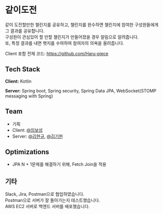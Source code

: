 # 같이도전

같이 도전할만한 챌린지를 공유하고, 챌린지를 완수하면 챌린지에 참여한 구성원들에게 그
결과를 공유합니다.  
구성원이 관심있어 할 만할 챌린지가 만들어졌을 경우 알림으로 알려줍니다.   
또, 특정 결과를 내면 뱃지를 수여하여 참여자의 의욕을 올려줍니다.

Client 포함 전체 코드: https://github.com/Haru-piece




## Tech Stack

**Client:** Kotlin

**Server:** Spring boot, Spring security, Spring Data JPA, WebSocket(STOMP messaging with Spring)


## Team

- 기획
- Client: [@임보성](https://www.github.com/octokatherine)
- Server: [@김현규](https://www.github.com/kimm240), [@김기현](https://www.github.com/octokatherine)

## Optimizations

- JPA N + 1문제를 해결하기 위해, Fetch Join을 적용 

## 기타

 Slack, Jira, Postman으로 협업하였습니다.    
 Postman으로 서버가 잘 돌아가는지 테스트했습니다.    
 AWS EC2 서버로 백엔드 서버를 배포했습니다.
